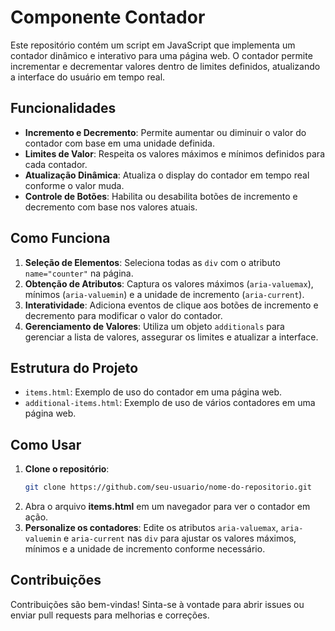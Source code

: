 # Componente Contador

Este repositório contém um script em JavaScript que implementa um contador dinâmico e interativo para uma página web. O contador permite incrementar e decrementar valores dentro de limites definidos, atualizando a interface do usuário em tempo real.

## Funcionalidades

- **Incremento e Decremento**: Permite aumentar ou diminuir o valor do contador com base em uma unidade definida.
- **Limites de Valor**: Respeita os valores máximos e mínimos definidos para cada contador.
- **Atualização Dinâmica**: Atualiza o display do contador em tempo real conforme o valor muda.
- **Controle de Botões**: Habilita ou desabilita botões de incremento e decremento com base nos valores atuais.

## Como Funciona

1. **Seleção de Elementos**: Seleciona todas as `div` com o atributo `name="counter"` na página.
2. **Obtenção de Atributos**: Captura os valores máximos (`aria-valuemax`), mínimos (`aria-valuemin`) e a unidade de incremento (`aria-current`).
3. **Interatividade**: Adiciona eventos de clique aos botões de incremento e decremento para modificar o valor do contador.
4. **Gerenciamento de Valores**: Utiliza um objeto `additionals` para gerenciar a lista de valores, assegurar os limites e atualizar a interface.

## Estrutura do Projeto

- `items.html`: Exemplo de uso do contador em uma página web.
- `additional-items.html`: Exemplo de uso de vários contadores em uma página web.

## Como Usar

1. **Clone o repositório**:
   ```bash
   git clone https://github.com/seu-usuario/nome-do-repositorio.git
2. Abra o arquivo **items.html** em um navegador para ver o contador em ação.
3. **Personalize os contadores**: Edite os atributos `aria-valuemax`, `aria-valuemin` e `aria-current` nas `div` para ajustar os valores máximos, mínimos e a unidade de incremento conforme necessário.

## Contribuições
Contribuições são bem-vindas! Sinta-se à vontade para abrir issues ou enviar pull requests para melhorias e correções.
